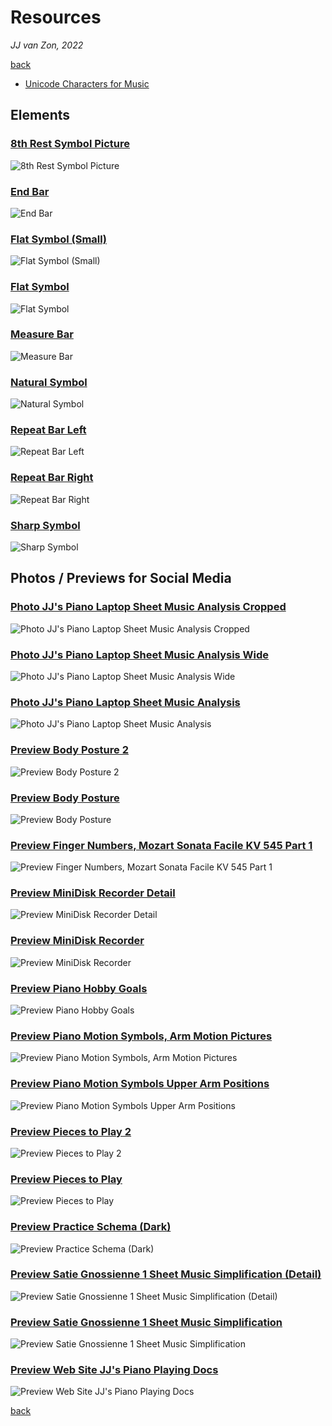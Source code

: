 Resources
=========

*JJ van Zon, 2022*

[back](../README.md)

- [Unicode Characters for Music](unicode-characters-for-music.md)

Elements
--------

### [8th Rest Symbol Picture](8th-rest-symbol.png)

![8th Rest Symbol Picture](8th-rest-symbol.png)

### [End Bar](end-bar.png)

![End Bar](end-bar.png)

### [Flat Symbol (Small)](flat-symbol-small.png)

![Flat Symbol (Small)](flat-symbol-small.png)

### [Flat Symbol](flat-symbol.png)

![Flat Symbol](flat-symbol.png)

### [Measure Bar](measure-bar.png)

![Measure Bar](measure-bar.png)

### [Natural Symbol](natural-symbol.png)

![Natural Symbol](natural-symbol.png)

### [Repeat Bar Left](repeat-bar-left.png)

![Repeat Bar Left](repeat-bar-left.png)

### [Repeat Bar Right](repeat-bar-right.png)

![Repeat Bar Right](repeat-bar-right.png)

### [Sharp Symbol](sharp-symbol.png)

![Sharp Symbol](sharp-symbol.png)


Photos / Previews for Social Media
----------------------------------

### [Photo JJ's Piano Laptop Sheet Music Analysis Cropped](photo-jjs-piano-laptop-sheet-music-analysis-cropped.jpg)

![Photo JJ's Piano Laptop Sheet Music Analysis Cropped](photo-jjs-piano-laptop-sheet-music-analysis-cropped.jpg)

### [Photo JJ's Piano Laptop Sheet Music Analysis Wide](photo-jjs-piano-laptop-sheet-music-analysis-wide.jpg)

![Photo JJ's Piano Laptop Sheet Music Analysis Wide](photo-jjs-piano-laptop-sheet-music-analysis-wide.jpg)

### [Photo JJ's Piano Laptop Sheet Music Analysis](photo-jjs-piano-laptop-sheet-music-analysis.jpg)

![Photo JJ's Piano Laptop Sheet Music Analysis](photo-jjs-piano-laptop-sheet-music-analysis.jpg)

### [Preview Body Posture 2](preview-body-posture-2.png)

![Preview Body Posture 2](preview-body-posture-2.png)

### [Preview Body Posture](preview-body-posture.png)

![Preview Body Posture](preview-body-posture.png)

### [Preview Finger Numbers, Mozart Sonata Facile KV 545 Part 1](preview-finger-numbers-mozart-sonata-facile-part-1.jpg)

![Preview Finger Numbers, Mozart Sonata Facile KV 545 Part 1](preview-finger-numbers-mozart-sonata-facile-part-1.jpg)

### [Preview MiniDisk Recorder Detail](preview-mini-disk-recorder-detail.jpeg)

![Preview MiniDisk Recorder Detail](preview-mini-disk-recorder-detail.jpeg)

### [Preview MiniDisk Recorder](preview-mini-disk-recorder.jpeg)

![Preview MiniDisk Recorder](preview-mini-disk-recorder.jpeg)

### [Preview Piano Hobby Goals](preview-piano-hobby-goals.png)

![Preview Piano Hobby Goals](preview-piano-hobby-goals.png)

### [Preview Piano Motion Symbols, Arm Motion Pictures](preview-piano-motion-symbols-arm-motion-pictures.png)

![Preview Piano Motion Symbols, Arm Motion Pictures](preview-piano-motion-symbols-arm-motion-pictures.png)

### [Preview Piano Motion Symbols Upper Arm Positions](preview-piano-motion-symbols-upper-arm-positions.png)

![Preview Piano Motion Symbols Upper Arm Positions](preview-piano-motion-symbols-upper-arm-positions.png)

### [Preview Pieces to Play 2](preview-pieces-to-play-2.png)

![Preview Pieces to Play 2](preview-pieces-to-play-2.png)

### [Preview Pieces to Play](preview-pieces-to-play.png)

![Preview Pieces to Play](preview-pieces-to-play.png)

### [Preview Practice Schema (Dark)](preview-practice-schema-dark.png)

![Preview Practice Schema (Dark)](preview-practice-schema-dark.png)

### [Preview Satie Gnossienne 1 Sheet Music Simplification (Detail)](preview-satie-gnossienne-1-sheet-music-simplification-detail.png)

![Preview Satie Gnossienne 1 Sheet Music Simplification (Detail)](preview-satie-gnossienne-1-sheet-music-simplification-detail.png)

### [Preview Satie Gnossienne 1 Sheet Music Simplification](preview-satie-gnossienne-1-sheet-music-simplification.jpg)

![Preview Satie Gnossienne 1 Sheet Music Simplification](preview-satie-gnossienne-1-sheet-music-simplification.jpg)

### [Preview Web Site JJ's Piano Playing Docs](preview-web-site-jjs-piano-playing-docs.png)

![Preview Web Site JJ's Piano Playing Docs](preview-web-site-jjs-piano-playing-docs.png)

[back](../README.md)

